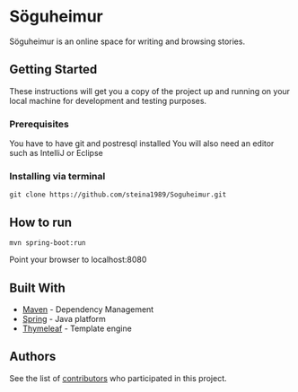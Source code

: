 # Söguheimur

Söguheimur is an online space for writing and browsing stories.

## Getting Started

These instructions will get you a copy of the project up and running on your local machine for development and testing purposes. 

### Prerequisites

You have to have git and postresql installed
You will also need an editor such as IntelliJ or Eclipse

### Installing via terminal

```
git clone https://github.com/steina1989/Soguheimur.git
```
## How to run

```
mvn spring-boot:run
```
Point your browser to localhost:8080

## Built With

* [Maven](https://maven.apache.org/) - Dependency Management
* [Spring](https://spring.io/) - Java platform
* [Thymeleaf](https://thymeleaf.org) - Template engine


## Authors

See the list of [contributors](https://github.com/steina1989/Soguheimur/contributors) who participated in this project.


